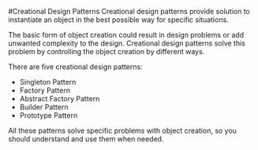 #Creational Design Patterns
Creational design patterns provide solution to instantiate an object in the best
possible way for specific situations.

The basic form of object creation could result in design problems or add
unwanted complexity to the design. Creational design patterns solve this
problem by controlling the object creation by different ways.

There are five creational design patterns:
- Singleton Pattern
- Factory Pattern
- Abstract Factory Pattern
- Builder Pattern
- Prototype Pattern

All these patterns solve specific problems with object creation, so you
should understand and use them when needed.